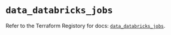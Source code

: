 # `data_databricks_jobs`

Refer to the Terraform Registory for docs: [`data_databricks_jobs`](https://registry.terraform.io/providers/databricks/databricks/1.20.0/docs/data-sources/jobs).
